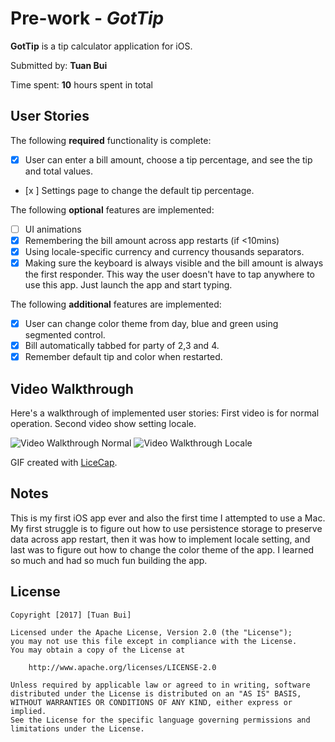 # Pre-work - *GotTip*

**GotTip** is a tip calculator application for iOS.

Submitted by: **Tuan Bui**

Time spent: **10** hours spent in total

## User Stories

The following **required** functionality is complete:

* [x] User can enter a bill amount, choose a tip percentage, and see the tip and total values.
* [x ] Settings page to change the default tip percentage.

The following **optional** features are implemented:
* [ ] UI animations
* [x] Remembering the bill amount across app restarts (if <10mins)
* [x] Using locale-specific currency and currency thousands separators.
* [x] Making sure the keyboard is always visible and the bill amount is always the first responder. This way the user doesn't have to tap anywhere to use this app. Just launch the app and start typing.

The following **additional** features are implemented:

- [x] User can change color theme from day, blue and green using segmented control.
- [x] Bill automatically tabbed for party of 2,3 and 4.
- [x] Remember default tip and color when restarted.

## Video Walkthrough 

Here's a walkthrough of implemented user stories:
First video is for normal operation.  Second video show setting locale.

<img src='http://i.imgur.com/AwjUhah.gif' title='Video Walkthrough Normal' width='' alt='Video Walkthrough Normal' />

<img src='http://i.imgur.com/sr7BkaW.gif' title='Video Walkthrough Locale' width='' alt='Video Walkthrough Locale' />

GIF created with [LiceCap](http://www.cockos.com/licecap/).

## Notes

This is my first iOS app ever and also the first time I attempted to use a Mac.  My first struggle is to figure out how to use persistence storage to preserve data across app restart, then it was how to implement locale setting, and last was to figure out how to change the color theme of the app.  I learned so much and had so much fun building the app.

## License

    Copyright [2017] [Tuan Bui]

    Licensed under the Apache License, Version 2.0 (the "License");
    you may not use this file except in compliance with the License.
    You may obtain a copy of the License at

        http://www.apache.org/licenses/LICENSE-2.0

    Unless required by applicable law or agreed to in writing, software
    distributed under the License is distributed on an "AS IS" BASIS,
    WITHOUT WARRANTIES OR CONDITIONS OF ANY KIND, either express or implied.
    See the License for the specific language governing permissions and
    limitations under the License.
